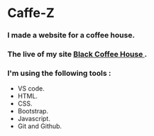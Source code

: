 # Caffe-Z
### I made a website for a coffee house.

### The live of my site [Black Coffee House ](https://razan-aboushi.github.io/Caffe-Z/).

### I'm using the following tools :
* VS code.
* HTML.
* CSS.
* Bootstrap.
* Javascript.
* Git and Github.
